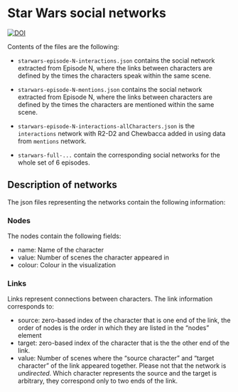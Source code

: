 # Star Wars social networks
[![DOI](https://zenodo.org/badge/147848071.svg)](https://zenodo.org/badge/latestdoi/147848071)


Contents of the files are the following:

* `starwars-episode-N-interactions.json` contains the social network extracted from Episode N, where the links between characters are
defined by the times the characters speak within the same scene.

* `starwars-episode-N-mentions.json` contains the social network extracted from Episode N, where the links between characters are
defined by the times the characters are mentioned within the same scene.

* `starwars-episode-N-interactions-allCharacters.json` is the `interactions` network with R2-D2 and Chewbacca added in using 
data from `mentions` network.

* `starwars-full-...` contain the corresponding social networks for the whole set of 6 episodes.

## Description of networks
The json files representing the networks contain the following information:

### Nodes
The nodes contain the following fields:
- name: Name of the character
- value: Number of scenes the character appeared in
- colour: Colour in the visualization

### Links
Links represent connections between characters. The link information corresponds to: 
- source: zero-based index of the character that is one end of the link, the order of nodes is the order in which they are listed in the “nodes” element
- target: zero-based index of the character that is the the other end of the link. 
- value: Number of scenes where the “source character” and “target character” of the link appeared together.
Please not that the network is *undirected*. Which character represents the source and the target is arbitrary, they correspond only to two ends of the link.

